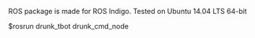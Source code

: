 ROS package is made for ROS Indigo. Tested on Ubuntu 14.04 LTS 64-bit

$rosrun drunk_tbot drunk_cmd_node